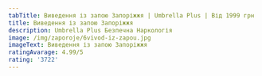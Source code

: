 ```yaml
---
tabTitle: Виведення із запою Запоріжжя | Umbrella Plus | Від 1999 грн
title: Виведення із запою Запоріжжя
description: Umbrella Plus Безпечна Наркологія
image: /img/zaporoje/6vivod-iz-zapou.jpg
imageText: Виведення із запою Запоріжжя
ratingAvarage: 4.99/5
rating: '3722'
---
```


